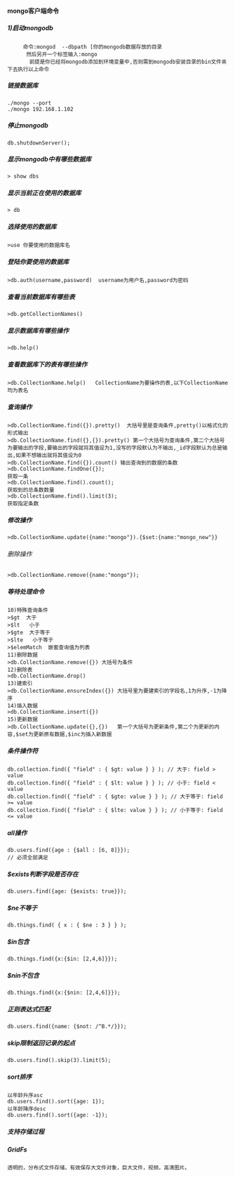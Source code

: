 #### mongo客户端命令

##### 1)启动mongodb
```
     命令:mongod  --dbpath [你的mongodb数据存放的目录
      然后另开一个标签输入:mongo  
       前提是你已经将mongodb添加到环境变量中,否则需到mongodb安装目录的bin文件夹下去执行以上命令
```

##### 链接数据库
```
./mongo --port
./mongo 192.168.1.102
```

##### 停止mongodb
```
db.shutdownServer();
```

##### 显示mongodb中有哪些数据库
```
> show dbs
```

##### 显示当前正在使用的数据库
```
> db
```

##### 选择使用的数据库
```
>use 你要使用的数据库名
```

##### 登陆你要使用的数据库

```
>db.auth(username,password)  username为用户名,password为密码
```

##### 查看当前数据库有哪些表

```
>db.getCollectionNames()
```

##### 显示数据库有哪些操作
```
>db.help()
```

##### 查看数据库下的表有哪些操作
```
>db.CollectionName.help()   CollectionName为要操作的表,以下CollectionName均为表名
```

##### 查询操作

```
>db.CollectionName.find({}).pretty()  大括号里是查询条件,pretty()以格式化的形式输出
>db.CollectionName.find({},{}).pretty() 第一个大括号为查询条件,第二个大括号为要输出的字段,要输出的字段就将其值设为1,没写的字段默认为不输出,_id字段默认为总是输出,如果不想输出就将其值设为0
>db.CollectionName.find({}).count() 输出查询到的数据的条数
>db.CollectionName.findOne({});
获取一条
>db.CollectionName.find().count();
获取到的总条数数量
>db.CollectionName.find().limit(3);
获取指定条数
```

##### 修改操作
```
>db.CollectionName.update({name:"mongo"}).{$set:{name:"mongo_new"}}
```

###### 删除操作
```
>db.CollectionName.remove({name:"mongo"});
```

##### 等待处理命令
```
10)特殊查询条件
>$gt  大于
>$lt   小于
>$gte  大于等于
>$lte   小于等于
>$elemMatch  嵌套查询值为列表
11)删除数据
>db.CollectionName.remove({}) 大括号为条件
12)删除表
>db.CollectionName.drop()
13)建索引
>db.CollectionName.ensureIndex({}) 大括号里为要建索引的字段名,1为升序,-1为降序
14)插入数据
>db.CollectionName.insert({})
15)更新数据
>db.CollectionName.update({},{})   第一个大括号为更新条件,第二个为更新的内容,$set为更新原有数据,$inc为插入新数据
```

##### 条件操作符
```
db.collection.find({ "field" : { $gt: value } } ); // 大于: field > value
db.collection.find({ "field" : { $lt: value } } ); // 小于: field < value
db.collection.find({ "field" : { $gte: value } } ); // 大于等于: field >= value
db.collection.find({ "field" : { $lte: value } } ); // 小于等于: field <= value
```

##### all操作
```
db.users.find({age : {$all : [6, 8]}});
// 必须全部满足
```

##### $exists判断字段是否存在
```
db.users.find({age: {$exists: true}});
```

##### $ne不等于
```
db.things.find( { x : { $ne : 3 } } );
```

##### $in包含
```
db.things.find({x:{$in: [2,4,6]}});
```

##### $nin不包含
```
db.things.find({x:{$nin: [2,4,6]}});
```

##### 正则表达式匹配
```
db.users.find({name: {$not: /^B.*/}});
```

##### skip限制返回记录的起点
```
db.users.find().skip(3).limit(5);
```

##### sort排序
```
以年龄升序asc
db.users.find().sort({age: 1});
以年龄降序desc
db.users.find().sort({age: -1});
```

##### 支持存储过程

##### GridFs 
```
透明的，分布式文件存储，有效保存大文件对象，巨大文件，视频，高清图片。
```
